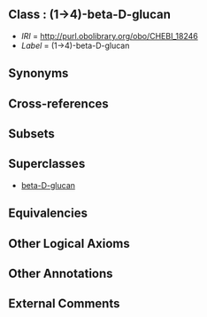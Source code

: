 
## Class : (1->4)-beta-D-glucan

 * *IRI* = http://purl.obolibrary.org/obo/CHEBI_18246
 * *Label* = (1->4)-beta-D-glucan

## Synonyms


## Cross-references


## Subsets


## Superclasses

 * [beta-D-glucan](../../CHEBI/93/CHEBI_28793.md)

## Equivalencies


## Other Logical Axioms


## Other Annotations


## External Comments

